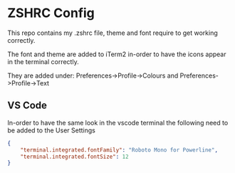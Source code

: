 # ZSHRC Config

This repo contains my .zshrc file, theme and font require to get working correctly.

The font and theme are added to iTerm2 in-order to have the icons appear in the terminal correctly.

They are added under:
Preferences->Profile->Colours
and
Preferences->Profile->Text

## VS Code
In-order to have the same look in the vscode terminal the following need to be added to the User Settings

```json
{
    "terminal.integrated.fontFamily": "Roboto Mono for Powerline",
    "terminal.integrated.fontSize": 12
}
```